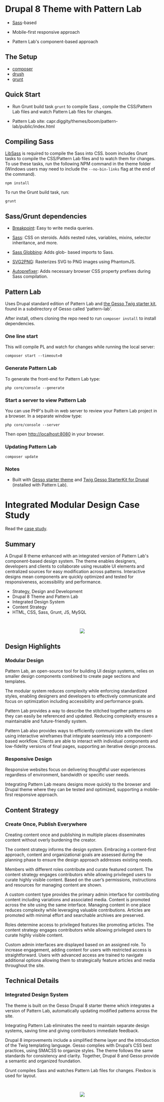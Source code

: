 # Drupal 8 Theme with Pattern Lab

- [Sass](http://sass-lang.com/)-based 

- Mobile-first responsive approach

- Pattern Lab's component-based approach

## The Setup 

- [composer](https://getcomposer.org)
- [drush](http://www.drush.org/en/master/)
- [grunt](https://gruntjs.com/)

## Quick Start

- Run Grunt build task `grunt` to compile Sass , compile the CSS/Pattern Lab files and watch Pattern Lab files for changes.

- Pattern Lab site: capr.diggity/themes/boom/pattern-lab/public/index.html

## Compiling Sass

[LibSass](http://sass-lang.com/libsass) is required to compile the Sass into
CSS. boom includes Grunt tasks to compile the CSS/Pattern Lab files and to
watch them for changes. To use these tasks, run the following NPM command in
the theme folder (Windows users may need to include the `--no-bin-links` flag at
the end of the command).

```
npm install
```

To run the Grunt build task, run:

```
grunt
```

## Sass/Grunt dependencies

* [Breakpoint](http://breakpoint-sass.com): Easy to write media queries.

* [Sass](http://sass-lang.com): CSS on steroids. Adds nested rules, variables,
mixins, selector inheritance, and more.

* [Sass Globbing](https://github.com/DennisBecker/grunt-sass-globbing): Adds glob-
based imports to Sass.

* [SVG2PNG](https://github.com/dbushell/grunt-svg2png): Rasterizes SVG to PNG images using PhantomJS.

* [Autoprefixer](https://github.com/postcss/autoprefixer): Adds necessary browser CSS property prefixes during Sass compilation.

## Pattern Lab 

Uses Drupal standard edition of Pattern Lab and [the Gesso Twig starter kit](https://github.com/forumone/starterkit-twig-drupal-gesso), found in a subdirectory of Gesso called 'pattern-lab'.

After install, others cloning the repo need to run `composer install` to install dependencies.

### One line start

This will compile PL and watch for changes while running the local server:

    composer start --timeout=0

### Generate Pattern Lab

To generate the front-end for Pattern Lab type:

    php core/console --generate

### Start a server to view Pattern Lab

You can use PHP's built-in web server to review your Pattern Lab project in a browser. In a separate window type:

    php core/console --server

Then open [http://localhost:8080](http://localhost:8080) in your browser.

### Updating Pattern Lab

    composer update

### Notes

- Built with [Gesso starter theme](https://github.com/forumone/gesso) and [Twig Gesso StarterKit for Drupal](https://github.com/forumone/starterkit-twig-drupal-gesso) (installed with Pattern Lab).
    
# Integrated Modular Design Case Study

Read the [case study](https://frances.ink/portfolio/modular-design.html). 

##  Summary

A Drupal 8 theme enhanced with an integrated version of Pattern Lab's component-based design system. The theme enables designers, developers and clients to collaborate using reusable UI elements and centralized sources for easy modification across patterns. Interactive designs mean components are quickly optimized and tested for responsiveness, accessibility and performance.

- Strategy, Design and Development
- Drupal 8 Theme and Pattern Lab
- Integrated Design System
- Content Strategy
- HTML, CSS, Sass, Grunt, JS, MySQL

<br> 
<p align="center">
    <img src="https://frances.ink/assets/img/modular-design/flow.png" />
</p>

## Design Highlights

### Modular Design

Pattern Lab, an open-source tool for building UI design systems, relies on smaller design components combined to create page sections and templates.

The modular system reduces complexity while enforcing standardized styles, enabling designers and developers to effectively communicate and focus on optimization including accessibility and performance goals.

Pattern Lab provides a way to describe the stitched together patterns so they can easily be referenced and updated. Reducing complexity ensures a maintainable and future-friendly system.

Pattern Lab also provides ways to efficiently communicate with the client using interactive wireframes that integrate seamlessly into a component-based workflow. Clients are able to interact with individual components and low-fidelity versions of final pages, supporting an iterative design process.

### Responsive Design

Responsive websites focus on delivering thoughtful user experiences regardless of environment, bandwidth or specific user needs.

Integrating Pattern Lab means designs move quickly to the browser and Drupal theme where they can be tested and optimized, supporting a mobile-first responsive approach.

## Content Strategy

### Create Once, Publish Everywhere

Creating content once and publishing in multiple places disseminates content without overly burdening the creator.

The content strategy informs the design system. Embracing a content-first approach, content and organizational goals are assessed during the planning phase to ensure the design approach addresses existing needs.

Members with different roles contribute and curate featured content. The content strategy engages contributors while allowing privileged users to curate highly visible content. Based on the user’s permissions, instructions and resources for managing content are shown.

A custom content type provides the primary admin interface for contributing content including variations and associated media. Content is promoted across the site using the same interface. Managing content in one place reduces complexity while leveraging valuable contributions. Articles are promoted with minimal effort and searchable archives are preserved.

Roles determine access to privileged features like promoting articles. The content strategy engages contributors while allowing privileged users to curate highly visible content.

Custom admin interfaces are displayed based on an assigned role. To increase engagement, adding content for users with restricted access is straightforward. Users with advanced access are trained to navigate additional options allowing them to strategically feature articles and media throughout the site.

## Technical Details

### Integrated Design System

The theme is built on the Gesso Drupal 8 starter theme which integrates a version of Pattern Lab, automatically updating modified patterns across the site.

Integrating Pattern Lab eliminates the need to maintain separate design systems, saving time and giving contributors immediate feedback.

Drupal 8 improvements include a simplified theme layer and the introduction of the Twig templating language. Gesso complies with Drupal’s CSS best practices, using SMACSS to organize styles. The theme follows the same standards for consistency and clarity. Together, Drupal 8 and Gesso provide a semantic and organized foundation.

Grunt compiles Sass and watches Pattern Lab files for changes. Flexbox is used for layout.

<br> 
<p align="center">
    <img src="https://frances.ink/assets/img/modular-design/screen.jpg" />
</p>

